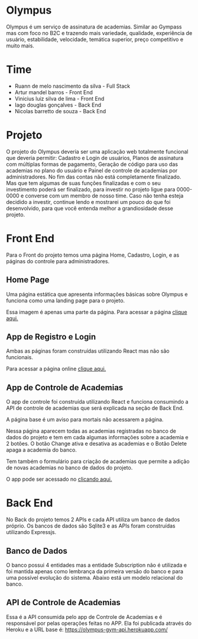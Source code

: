 # Olympus

Olympus é um serviço de assinatura de academias. Similar ao Gympass mas com foco no B2C e trazendo mais variedade, qualidade, experiência de usuário, estabilidade, velocidade, temática superior, preço competitivo e muito mais.


# Time

- Ruann de melo nascimento da silva - Full Stack
- Artur mandel barros - Front End
- Vinicius luiz silva de lima - Front End
- Iago douglas gonçalves - Back End
- Nicolas barretto de souza - Back End


# Projeto

O projeto do Olympus deveria ser uma aplicação web totalmente funcional que deveria permitir: Cadastro e Login de usuários, Planos de assinatura com múltiplas formas de pagamento, Geração de código para uso das academias no plano do usuário e Painel de controle de academias por administradores. No fim das contas não está completamente finalizado. Mas que tem algumas de suas funções finalizadas e com o seu investimento poderá ser finalizado, para investir no projeto ligue para 0000-0000 e converse com um membro de nosso time. Caso não tenha esteja decidido a investir, continue lendo e mostrarei um pouco do que foi desenvolvido, para que você entenda melhor a grandiosidade desse projeto.


# Front End

Para o Front do projeto temos uma página Home, Cadastro, Login, e as páginas do controle para administradores.

## Home Page

Uma página estática que apresenta informações básicas sobre Olympus e funciona como uma landing page para o projeto.

Essa imagem é apenas uma parte da página. Para acessar a página [clique aqui.](https://project-forrest.github.io/Home-Page/index.html)

## App de Registro e Login

Ambas as páginas foram construídas utilizando React mas não são funcionais.

Para acessar a página online [clique aqui.](https://candid-froyo-d3c9c8.netlify.app/)

## App de Controle de Academias

O app de controle foi construída utilizando React e funciona consumindo a API de controle de academias que será explicada na seção de Back End.

A página base é um aviso para mortais não acessarem a página.

Nessa página aparecem todas as academias registradas no banco de dados do projeto e tem em cada algumas informações sobre a academia e 2 botões. O botão Change ativa e desativa as academias e o Botão Delete apaga a academia do banco.

Tem também o formulário para criação de academias que permite a adição de novas academias no banco de dados do projeto.

O app pode ser acessado no [clicando aqui.](https://dancing-biscotti-9f6598.netlify.app/)


# Back End

No Back do projeto temos 2 APIs e cada API utiliza um banco de dados próprio. Os bancos de dados são Sqlite3 e as APIs foram construídas utilizando Expressjs.

## Banco de Dados

O banco possui 4 entidades mas a entidade Subscription não é utilizada e foi mantida apenas como lembrança da primeira versão do banco e para uma possível evolução do sistema. Abaixo está um modelo relacional do banco.

## API de Controle de Academias

Essa é a API consumida pelo app de Controle de Academias e é responsável por pelas operações feitas no APP.
Ela foi publicada através do Heroku e a URL base é: https://olympus-gym-api.herokuapp.com/
